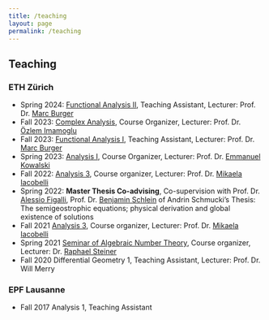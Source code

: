 ```yaml
---
title: /teaching
layout: page
permalink: /teaching
---
```


## Teaching

### ETH Zürich

- Spring 2024: [Functional Analysis II](https://metaphor.ethz.ch/x/2024/fs/401-3462-00L/), Teaching Assistant, Lecturer: Prof. Dr. [Marc Burger](https://math.ethz.ch/research/geometry-groups-dynamics/marc-burger.html)
- Fall 2023: [Complex Analysis](https://metaphor.ethz.ch/x/2023/hs/401-2303-00L/), Course Organizer, Lecturer: Prof. Dr. [Özlem Imamoglu](https://people.math.ethz.ch/~oezlemi/)
- Fall 2023: [Functional Analysis I](https://metaphor.ethz.ch/x/2023/hs/401-3461-00L/), Teaching Assistant, Lecturer: Prof. Dr. [Marc Burger](https://math.ethz.ch/research/geometry-groups-dynamics/marc-burger.html)
- Spring 2023: [Analysis I](https://metaphor.ethz.ch/x/2023/fs/401-0212-16L/), Course Organizer, Lecturer: Prof. Dr. [Emmanuel Kowalski](https://people.math.ethz.ch/~kowalski/)
- Fall 2022: [Analysis 3](https://metaphor.ethz.ch/x/2022/hs/401-0353-00L/), Course organizer, Lecturer: Prof. Dr. [Mikaela Iacobelli](https://people.math.ethz.ch/~imikaela/)
- Spring 2022: **Master Thesis Co-advising**, Co-supervision with Prof. Dr. [Alessio Figalli](https://people.math.ethz.ch/~afigalli/), Prof. Dr. [Benjamin Schlein](https://www.math.uzh.ch/index.php?id=people&key1=1831) of Andrin Schmucki’s Thesis: The semigeostrophic equations; physical derivation
and global existence of solutions
- Fall 2021 [Analysis 3](https://metaphor.ethz.ch/x/2021/hs/401-0353-00L/), Course organizer, Lecturer: Prof. Dr. [Mikaela Iacobelli](https://people.math.ethz.ch/~imikaela/)
- Spring 2021 [Seminar of Algebraic Number Theory](https://people.math.ethz.ch/~steinrap/21_alg_zth), Course organizer, Lecturer: Dr. [Raphael Steiner](https://people.math.ethz.ch/~steinrap/)
- Fall 2020 Differential Geometry 1, Teaching Assistant, Lecturer: Prof. Dr. Will Merry

### EPF Lausanne

- Fall 2017 Analysis 1, Teaching Assistant
  
